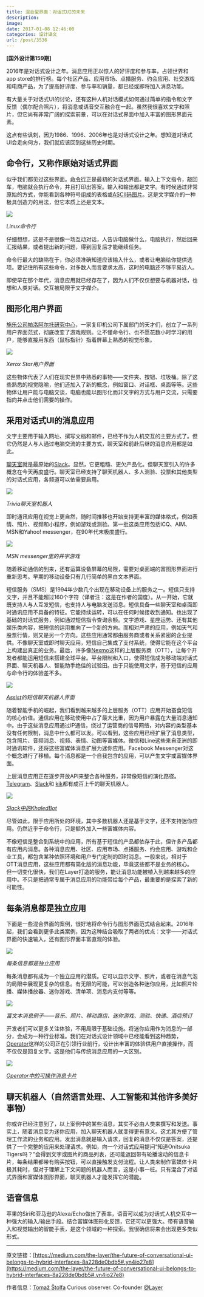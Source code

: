 ```yaml
---
title: 混合型界面：对话式UI的未来
description: 
image: 
date: 2017-01-08 12:46:00
categories: 设计译文
url: /post/3536
---
```


**[国外设计第159期]**

2016年是对话式设计之年。消息应用正以惊人的好评度和参与率，占领世界和app store的排行榜。每个社区产品、应用市场、点播服务、约会应用、社交游戏和电商产品，为了提高好评度、参与率和销量，都已经或即将加入消息功能。

有大量关于对话式UI的讨论，还有这种人机对话模式如何通过简单的指令和文字反馈（偶尔配合照片），将消息或语音交互融合在一起。虽然我很喜欢文字和照片，但它尚有非常广阔的探索前景，可以在对话式界面中加入丰富的图形界面元素。

这点有些讽刺，因为1986、1996、2006年也是对话式设计之年。想知道对话式UI会走向何方，我们就应该回到这些历史时期。

## 命令行，又称作原始对话式界面

似乎我们都见过这些界面。[命令行](https://en.wikipedia.org/wiki/Command-line_interface)正是最初的对话式界面。输入上下文指令，敲回车，电脑就会执行命令，并且打印出答案。输入和输出都是文字。有时候通过非常原始的方式，你能看到各种符号组成的表格或[ASCII码图片](https://en.wikipedia.org/wiki/ASCII_art)。这是文字媒介的一种极具创造力的用法，但它本质上还是文本。

![](https://storage.fleek-internal.com/0a3a8890-e65e-47ce-93d7-0442b9209d38-bucket/blog/posts/2017-01/01-05/1-vgMiTstFJG8nYmTSY0Od_g.png)

*Linux命令行*

仔细想想，这是不是很像一场互动对话，人告诉电脑做什么，电脑执行，然后回来汇报结果，或者提出新的问题，得到回复后才能继续任务。

命令行最大的缺陷在于，你必须准确知道应该输入什么，或者让电脑给你提供选项。要记住所有这些命令，对多数人而言要求太高，这时的电脑还不够平易近人。

即使早在那个年代，消息应用就已经存在了，因为人们不仅仅想要与机器对话，也想和人类对话。交互被局限于文字媒介。

## 图形化用户界面

[施乐公司帕洛阿尔托研究中心](https://en.wikipedia.org/wiki/PARC_%28company%29)，一家复印机公司下属部门的天才们，创立了一系列用户界面范式，彻底改变了游戏规则。让不懂命令行、也不愿花数小时学习的用户，能够直接用东西（鼠标指针）指着屏幕上熟悉的视觉形象。

![](https://storage.fleek-internal.com/0a3a8890-e65e-47ce-93d7-0442b9209d38-bucket/blog/posts/2017-01/01-05/1-SubONWzdZQXlUmH96fKlHA.jpeg)

*Xerox Star用户界面*

这些物体代表了人们在现实世界中熟悉的事物——文件夹、按钮、垃圾桶。除了这些熟悉的视觉隐喻，他们还加入了新的概念，例如窗口、对话框、桌面等等。这些物体让用户能与电脑交谈，电脑也能以图形化而非文字的方式与用户交流，只需要指向并点击他们需要的操作。

## 采用对话式UI的消息应用

文字主要用于输入网址、撰写文档和邮件，已经不作为人机交互的主要方式了。但它仍然是人与人通过电脑交流的主要方式，聊天室和前赴后继的消息应用都是如此。

[聊天室](https://en.wikipedia.org/wiki/Internet_Relay_Chat)就是最原始的[Slack](https://slack.com)。显然，它更粗糙、更欠产品化。但聊天室引入的许多概念在今天再度盛行。聊天室已经支持了聊天机器人、多人测验、投票和其他类型的对话式应用，各频道可以依需要启用。

![](https://storage.fleek-internal.com/0a3a8890-e65e-47ce-93d7-0442b9209d38-bucket/blog/posts/2017-01/01-05/1-_hBjjP9PVqgI6sHs4gC-DQ.jpeg)

*Trivia聊天室机器人*

即时通讯应用在视觉上更自然，随时间推移也开始支持更丰富的媒体格式，例如表情、照片、视频和小程序，例如游戏或测验。第一批这类应用包括ICQ、AIM、MSN和Yahoo! messenger，在90年代末极度盛行。

![](https://storage.fleek-internal.com/0a3a8890-e65e-47ce-93d7-0442b9209d38-bucket/blog/posts/2017-01/01-05/1-TpEf1IFD77jLrI-6GDu8uw.jpeg)

*MSN messenger里的井字游戏*

随着移动通信的到来，还有运算设备屏幕的局限，需要对桌面端的富图形界面进行重新思考。早期的移动设备只有几行简单的黑白文本界面。

短信服务（SMS）是1994年少数几个出现在移动设备上的服务之一。短信只支持文字，并且不能超过160个字符（译者注：这是在作者的国度）。从一开始，它就既支持人与人互发短信，也支持人与电脑发送消息。短信具备一些聊天室和桌面即时通讯应用不具备的特征。它能持续运转，可以在任何时候接收到通知。也出现了基础的对话式服务，例如通过短信指令查询余额。文字游戏、星座运势、还有其他娱乐类内容，把短信的运用推向了一个新的方向。而相对严肃的应用，例如天气和股票行情，则又是另一个方向。这些应用通常都由服务商或者关系紧密的企业提供。不像聊天室或即时聊天应用，短信自己集成了支付系统，使得它能在这个平台上构建出真正的业务。最后，许多像[Nexmo](https://www.nexmo.com)这样的上层服务商（OTT），让每个开发者都能运用短信来搭建全球平台。平台限制和入口，使得短信成为移动端对话式界面、聊天机器人、智能助手绝佳的试验田。由于只能使用文字，基于短信的应用与命令行的体验差不多。

![](https://storage.fleek-internal.com/0a3a8890-e65e-47ce-93d7-0442b9209d38-bucket/blog/posts/2017-01/01-05/1-DZksqy11nRFRRGwn9SwHxQ.png)

*[Assist](http://assi.st)的短信聊天机器人界面*

随着智能手机的崛起，我们看到越来越多的上层服务（OTT）应用开始蚕食短信的核心价值。通信应用在移动使用中占了最大比重，因为用户暴露在大量消息通知中。由于这些消息应用通过IP通信，绕过了运营商的信号网络，对内容的类型基本没有任何限制，消息中什么都可以发。可以看到，这些应用已经扩展了消息类型，包含照片、音频消息、视频、表情、动图等富媒体。微信和Line这些来自亚洲的即时通讯软件，还将这些富媒体消息扩展为迷你应用。Facebook Messenger对这个概念进行了移植。每个消息都是一个自我包含的应用，可以产生文字或富媒体界面。

上层消息应用正在逐步开放API来整合各种服务，非常像短信的演化路径。[Telegram](https://core.telegram.org/bots)、[Slack](https://api.slack.com/bot-users)和 [kik](http://www.kik.com)都有成百上千的聊天机器人。

![](https://storage.fleek-internal.com/0a3a8890-e65e-47ce-93d7-0442b9209d38-bucket/blog/posts/2017-01/01-05/1-LPOVLc7cAxrAjLNZaUPWTA.gif)

*[Slack中的KhaledBot](http://khaledbot.com/)*

尽管如此，限于应用所处的环境，其中多数机器人还是基于文字，还不支持迷你应用。仍然近乎于命令行，只是额外加入一些富媒体内容。

不像短信是整合到系统中的应用，所有基于短信的产品都依存于此，但许多产品都有应用内消息。各种消息应用、社区、应用市场、点播服务、约会应用、游戏和企业工具，都包含某种依照环境和用户专门定制的即时消息。一般来说，相对于OTT消息应用，这些应用都有简化版的消息功能，毕竟这些都不是业务的核心。但一切变化很快，我们在Layer打造的服务，能让消息功能被植入到越来越多的应用中。不只是把通常专属于消息应用的功能带给每个产品，最重要的是探索了新的可能性。

## 每条消息都是独立应用

下面是一些混合界面的案例，很好地将命令行与图形界面范式结合起来。2016年起，我们会看到更多此类案例，因为这种结合吸取了两者的优点：文字——对话式界面的快速输入，还有图形界面丰富直观的体验。

![](https://storage.fleek-internal.com/0a3a8890-e65e-47ce-93d7-0442b9209d38-bucket/blog/posts/2017-01/01-05/1-6tYG_b5PkO7QpY_PithljA.gif)

*每条信息都是独立应用*

每条消息都有成为一个独立应用的潜质。它可以显示文字、照片，或者在消息气泡的局限中展现更复杂的信息。有无限的可能，可以创造各种迷你应用，比如照片轮播、媒体播放器、迷你游戏、清单项、消息内支付等等。

![](https://storage.fleek-internal.com/0a3a8890-e65e-47ce-93d7-0442b9209d38-bucket/blog/posts/2017-01/01-05/1-v4dyDpzbolNjyexHGNiQsw.png)

*富文本消息例子——音乐、照片、移动商店、迷你游戏、测验、快递、酒店预订*

开发者们可以更多关注体验，不用局限于基础设施。将迷你应用作为消息的一部分，会成为一种行业标准。我们在对话式设计领域中已经能看到这种趋势，[Operator](http://operator.com)这样的公司正在引领行业前行，设计出丰富的体验供用户直接操作，而不仅仅是回复文字。这是他们与传统消息应用的一大区别。

![](https://storage.fleek-internal.com/0a3a8890-e65e-47ce-93d7-0442b9209d38-bucket/blog/posts/2017-01/01-05/1-hGEAZ8AfBrRWWLU-0llWFQ.png)

*[Operator中的可操作消息卡片](http://operator.com)*

## 聊天机器人（自然语言处理、人工智能和其他许多美好事物）

你或许已经注意到了，以上案例中的某些消息，其实不必由人类来撰写和发送。事实上，随着消息变为迷你应用，加入聊天机器人就变得更有意义。这尤其方便了管理工作流的业务和应用。发出消息就是输入请求，回复的消息不仅仅是答案，还提供了一个完整的应用来处理请求。例如，向一个对话式应用提问“知道Onitsuka Tigers吗？”会得到文字或图片的商品列表，还可能返回带有轮播滚动的信息卡片，每条结果都带有购买按钮，可以直接触发支付流程。让人类来制作富媒体卡片极其耗时，但对于理解上下文问题的机器人而言，这是小事一桩。只有混合了对话式界面和富媒体图形界面，聊天机器人才能发挥它的潜能。

## 语音信息

苹果的Siri和亚马逊的Alexa/Echo做出了表率，语音可以成为对话式人机交互中一种强大的输入/输出手段。结合富媒体图形化反馈，它还可以更强大。带有语音输入和视觉输出的智能手表，是这个领域的一种探索。我很确信将来会出现更多类似形式。

---

原文链接：[https://medium.com/the-layer/the-future-of-conversational-ui-belongs-to-hybrid-interfaces-8a228de0bdb5#.yn4io27e8](https://medium.com/the-layer/the-future-of-conversational-ui-belongs-to-hybrid-interfaces-8a228de0bdb5#.yn4io27e8)

作者信息：[Tomaž Štolfa](https://medium.com/@tomazstolfa)
Curious observer. Co-founder [@Layer](http://twitter.com/Layer)
